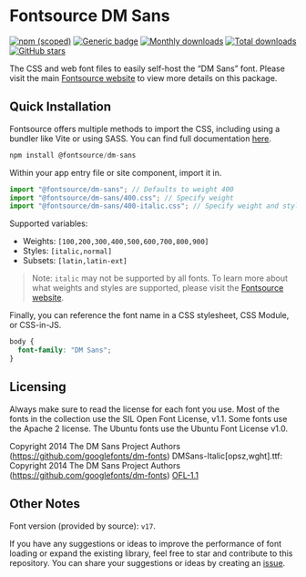 # Fontsource DM Sans

[![npm (scoped)](https://img.shields.io/npm/v/@fontsource/dm-sans?color=brightgreen)](https://www.npmjs.com/package/@fontsource/dm-sans) [![Generic badge](https://img.shields.io/badge/fontsource-passing-brightgreen)](https://github.com/fontsource/fontsource) [![Monthly downloads](https://badgen.net/npm/dm/@fontsource/dm-sans)](https://github.com/fontsource/fontsource) [![Total downloads](https://badgen.net/npm/dt/@fontsource/dm-sans)](https://github.com/fontsource/fontsource) [![GitHub stars](https://img.shields.io/github/stars/fontsource/fontsource.svg?style=social&label=Star)](https://github.com/fontsource/fontsource/stargazers)

The CSS and web font files to easily self-host the “DM Sans” font. Please visit the main [Fontsource website](https://fontsource.org/fonts/dm-sans) to view more details on this package.

## Quick Installation

Fontsource offers multiple methods to import the CSS, including using a bundler like Vite or using SASS. You can find full documentation [here](https://fontsource.org/docs/getting-started/introduction).

```javascript
npm install @fontsource/dm-sans
```

Within your app entry file or site component, import it in.

```javascript
import "@fontsource/dm-sans"; // Defaults to weight 400
import "@fontsource/dm-sans/400.css"; // Specify weight
import "@fontsource/dm-sans/400-italic.css"; // Specify weight and style
```

Supported variables:
- Weights: `[100,200,300,400,500,600,700,800,900]`
- Styles: `[italic,normal]`
- Subsets: `[latin,latin-ext]`

> Note: `italic` may not be supported by all fonts. To learn more about what weights and styles are supported, please visit the [Fontsource website](https://fontsource.org/fonts/dm-sans).

Finally, you can reference the font name in a CSS stylesheet, CSS Module, or CSS-in-JS.

```css
body {
  font-family: "DM Sans";
}
```

## Licensing
Always make sure to read the license for each font you use. Most of the fonts in the collection use the SIL Open Font License, v1.1. Some fonts use the Apache 2 license. The Ubuntu fonts use the Ubuntu Font License v1.0.

Copyright 2014 The DM Sans Project Authors (https://github.com/googlefonts/dm-fonts) DMSans-Italic[opsz,wght].ttf: Copyright 2014 The DM Sans Project Authors (https://github.com/googlefonts/dm-fonts)
[OFL-1.1](https://openfontlicense.org)

## Other Notes
Font version (provided by source): `v17`.

If you have any suggestions or ideas to improve the performance of font loading or expand the existing library, feel free to star and contribute to this repository. You can share your suggestions or ideas by creating an [issue](https://github.com/fontsource/fontsource/issues).